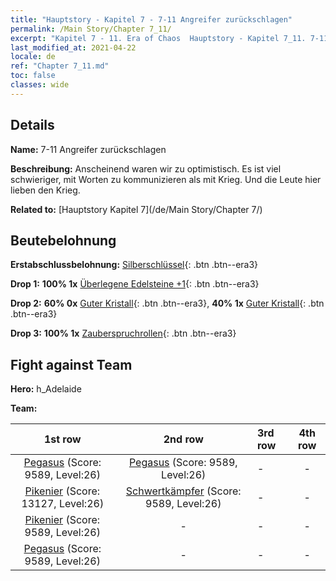```yaml
---
title: "Hauptstory - Kapitel 7 - 7-11 Angreifer zurückschlagen"
permalink: /Main Story/Chapter 7_11/
excerpt: "Kapitel 7 - 11. Era of Chaos  Hauptstory - Kapitel 7_11. 7-11 Angreifer zurückschlagen"
last_modified_at: 2021-04-22
locale: de
ref: "Chapter 7_11.md"
toc: false
classes: wide
---
```


## Details

 **Name:** 7-11 Angreifer zurückschlagen

 **Beschreibung:** Anscheinend waren wir zu optimistisch. Es ist viel schwieriger, mit Worten zu kommunizieren als mit Krieg. Und die Leute hier lieben den Krieg.

 **Related to:** [Hauptstory Kapitel 7](/de/Main Story/Chapter 7/)

## Beutebelohnung

 **Erstabschlussbelohnung:** [Silberschlüssel](/ItemsDE/con_693/){: .btn .btn--era3}

 **Drop 1:** **100% 1x** [Überlegene Edelsteine +1](/ItemsDE/mat_23/){: .btn .btn--era3}

 **Drop 2:** **60% 0x** [Guter Kristall](/ItemsDE/mat_17/){: .btn .btn--era3}, **40% 1x** [Guter Kristall](/ItemsDE/mat_17/){: .btn .btn--era3}

 **Drop 3:** **100% 1x** [Zauberspruchrollen](/ItemsDE/con_694/){: .btn .btn--era3}


## Fight against Team
 **Hero:** h_Adelaide

 **Team:**


  | 1st row | 2nd row | 3rd row | 4th row |
  |:----:|:----:|:----|:----:|
  | [Pegasus](/de/units/Pegasus/) (Score: 9589, Level:26)  | [Pegasus](/de/units/Pegasus/) (Score: 9589, Level:26)  | - | - |
  | [Pikenier](/de/units/Pikeman/) (Score: 13127, Level:26)  | [Schwertkämpfer](/de/units/Swordsman/) (Score: 9589, Level:26)  | - | - |
  | [Pikenier](/de/units/Pikeman/) (Score: 9589, Level:26)  | - | - | - |
  | [Pegasus](/de/units/Pegasus/) (Score: 9589, Level:26)  | - | - | - |


